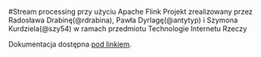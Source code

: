 #Stream processing przy użyciu Apache Flink
Projekt zrealizowany przez Radosława Drabinę(@rdrabina), Pawła Dyrlagę(@antytyp) i Szymona Kurdziela(@szy54) w ramach przedmiotu Technologie Internetu Rzeczy

Dokumentacja dostępna [pod linkiem](https://docs.google.com/document/d/1sAkwnc6sWGoi8kJ2EqII69eD8wOgiqyo8f-Mgi-hJn4/edit?usp=sharing).

